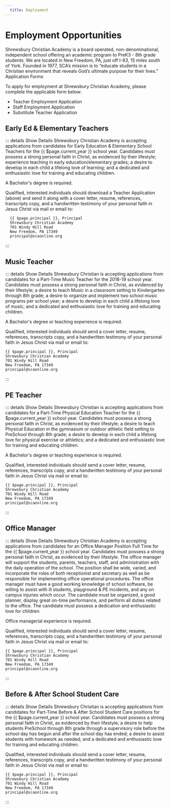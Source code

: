 ```yaml
---
  title: Employment
---
```

# Employment Opportunities

Shrewsbury Christian Academy is a board operated, non-denominational, independent school offering an academic program to PreK3 - 8th grade students. We are located in New Freedom, PA, just off I-83, 15 miles south of York. Founded in 1977, SCA’s mission is to “educate students in a Christian environment that reveals God’s ultimate purpose for their lives.”
Application Forms

To apply for employment at Shrewsbury Christian Academy, please complete the applicable form below:

* <a :href="$withBase('/assets/files/sca-teacher-employment-application.pdf')" target="_blank">Teacher Employment Application</a>
* <a :href="$withBase('/assets/files/sca-staff-employment-application.pdf')" target="_blank">Staff Employment Application</a>
* <a :href="$withBase('/assets/files/sca-teacher-substitute-application.pdf')" target="_blank">Substitute Teacher Application</a>

## Early Ed & Elementary Teachers <Badge text="(Full Time)" />

::: details Show Details
  Shrewsbury Christian Academy is accepting applications from candidates for Early Education & Elementary School Teachers for the {{ $page.current_year }} school year. Candidates must possess a strong personal faith in Christ, as evidenced by their lifestyle; experience teaching in early education/elementary grades; a desire to develop in each child a lifelong love of learning; and a dedicated and enthusiastic love for training and educating children.

  A Bachelor's degree is required.

  Qualified, interested individuals should download a Teacher Application (above) and send it along with a cover letter, resume, references, transcripts copy, and a handwritten testimony of your personal faith in Jesus Christ via mail or email to:

      {{ $page.principal }}, Principal
      Shrewsbury Christian Academy
      701 Windy Hill Road
      New Freedom, PA 17349
      principal@scaonline.org
:::

## Music Teacher <Badge text="(Part Time)" />

::: details Show Details
  Shrewsbury Christian is accepting applications from candidates for a Part-Time Music Teacher for the 2018-19 school year. Candidates must possess a strong personal faith in Christ, as evidenced by their lifestyle; a desire to teach Music in a classroom setting to Kindergarten through 8th grade; a desire to organize and implement two school music programs per school year; a desire to develop in each child a lifelong love of music; and a dedicated and enthusiastic love for training and educating children.

  A Bachelor's degree or teaching experience is required.

  Qualified, interested individuals should send a cover letter, resume, references, transcripts copy, and a handwritten testimony of your personal faith in Jesus Christ via mail or email to:

    {{ $page.principal }}, Principal
    Shrewsbury Christian Academy
    701 Windy Hill Road
    New Freedom, PA 17349
    principal@scaonline.org
:::

## PE Teacher <Badge text="(Part Time)" />

::: details Show Details
  Shrewsbury Christian is accepting applications from candidates for a Part-Time Physical Education Teacher for the {{ $page.current_year }} school year. Candidates must possess a strong personal faith in Christ, as evidenced by their lifestyle; a desire to teach Physical Education in the gymnasium or outdoor athletic field setting to PreSchool through 8th grade; a desire to develop in each child a lifelong love for physical exercise or athletics; and a dedicated and enthusiastic love for training and educating children.

  A Bachelor's degree or teaching experience is required.

  Qualified, interested individuals should send a cover letter, resume, references, transcripts copy, and a handwritten testimony of your personal faith in Jesus Christ via mail or email to:

    {{ $page.principal }}, Principal
    Shrewsbury Christian Academy
    701 Windy Hill Road
    New Freedom, PA 17349
    principal@scaonline.org
:::


## Office Manager <Badge text="(Full Time)" />

::: details Show Details
  Shrewsbury Christian Academy is accepting applications from candidates for an Office Manager Position Full Time for the {{ $page.current_year }} school year. Candidates must possess a strong personal faith in Christ, as evidenced by their lifestyle. The office manager will support the students, parents, teachers, staff, and administration with the daily operation of the school. The position shall be wide, varied, and incorporate the roles of both receptionist and secretary as well as be responsible for implementing office operational procedures. The office manager must have a good working knowledge of school software, be willing to assist with ill students, playground & PE incidents, and any on campus injuries which occur. The candidate must be organized, a good planner, display great on-time performance, and perform all duties related to the office. The candidate must possess a dedication and enthusiastic love for children.

  Office managerial experience is required.

  Qualified, interested individuals should send a cover letter, resume, references, transcripts copy, and a handwritten testimony of your personal faith in Jesus Christ via mail or email to:

    {{ $page.principal }}, Principal
    Shrewsbury Christian Academy
    701 Windy Hill Road
    New Freedom, PA 17349
    principal@scaonline.org
:::

## Before & After School Student Care <Badge text="(Part Time)" />

::: details Show Details
  Shrewsbury Christian is accepting applications from candidates for Part-Time Before & After School Student Care positions for the {{ $page.current_year }} school year. Candidates must possess a strong personal faith in Christ, as evidenced by their lifestyle; a desire to help students PreSchool through 8th grade through a supervisory role before the school day has begun and after the school day has ended; a desire to assist students with homework as needed; and a dedicated and enthusiastic love for training and educating children.

  Qualified, interested individuals should send a cover letter, resume, references, transcripts copy, and a handwritten testimony of your personal faith in Jesus Christ via mail or email to:

    {{ $page.principal }}, Principal
    Shrewsbury Christian Academy
    701 Windy Hill Road
    New Freedom, PA 17349
    principal@scaonline.org
:::
